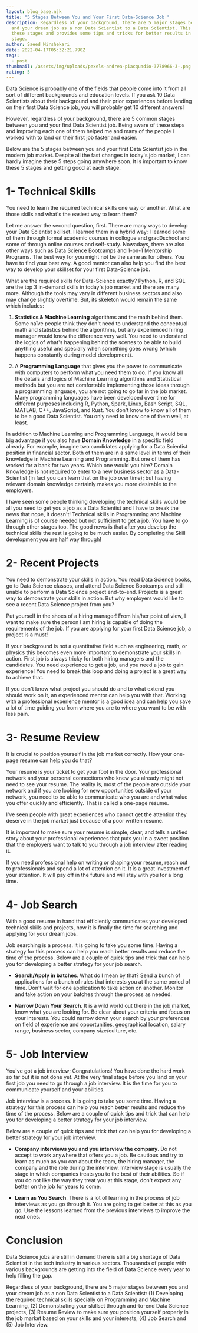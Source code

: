 ```yaml
---
layout: blog_base.njk
title: "5 Stages Between You and Your First Data-Science Job "
description: Regardless of your background, there are 5 major stages between you
  and your dream job as a non Data Scientist to a Data Scientist. This note list
  these stages and provides some tips and tricks for better results in each
  stage.
author: Saeed Mirshekari
date: 2022-04-17T05:32:21.790Z
tags:
  - post
thumbnail: /assets/img/uploads/pexels-andrea-piacquadio-3778966-3-.png
rating: 5
---
```

Data Science is probably one of the fields that people come into it from all sort of different backgrounds and education levels. If you ask 10 Data Scientists about their background and their prior experiences before landing on their first Data Science job, you will probably get 10 different answers!

However, regardless of your background, there are 5 common stages between you and your first Data Scientist job. Being aware of these steps and improving each one of them helped me and many of the people I worked with to land on their first job faster and easier.

Below are the 5 stages between you and your first Data Scientist job in the modern job market. Despite all the fast changes in today's job market, I can hardly imagine these 5 steps going anywhere soon. It is important to know these 5 stages and getting good at each stage.

# 1- Technical Skills
You need to learn the required technical skills one way or another. What are those skills and what's the easiest way to learn them?

Let me answer the second question, first. There are many ways to develop your Data Scientist skillset. I learned them in a hybrid way: I learned some of them through formal academic courses in collogue and grad0school and some of through online courses and self-study. Nowadays, there are also other ways such as Data Science Bootcamps and 1-on-1 Mentorship Programs. The best way for you might not be the same as for others. You have to find your best way. A good mentor can also help you find the best way to develop your skillset for your first Data-Science job.

What are the required skills for Data-Science exactly? Python, R, and SQL are the top 3 in-demand skills in today's job market and there are many more. Although the tools may vary in different business sectors and also may change slightly overtime. But, its skeleton would remain the same which includes: 

1) **Statistics & Machine Learning** algorithms and the math behind them. Some naïve people think they don't need to understand the conceptual math and statistics behind the algorithms, but any experienced hiring manager would know the difference very well. You need to understand the logics of what's happening behind the scenes to be able to build anything useful and specially when something goes wrong (which happens constantly during model development).

2) A **Programming Language** that gives you the power to communicate with computers to perform what you need them to do. If you know all the details and logics of Machine Learning algorithms and Statistical methods but you are not comfortable implementing those ideas through a programming language, you are not going to go far in the job market. Many programming languages have been developed over time for different purposes including R, Python, Spark, Linux, Bash Script, SQL, MATLAB, C++, JavaScript, and Rust. You don't know to know all of them to be a good Data Scientist. You only need to know one of them well, at least.

In addition to Machine Learning and Programming Language, it would be a big advantage if you also have **Domain Knowledge** in a specific field already. For example, imagine two candidates applying for a Data Scientist position in financial sector. Both of them are in a same level in terms of their knowledge in Machine Learning and Programming. But one of them has worked for a bank for two years. Which one would you hire? Domain Knowledge is not required to enter to a new business sector as a Data-Scientist (in fact you can learn that on the job over time); but having relevant domain knowledge certainly makes you more desirable to the employers.

I have seen some people thinking developing the technical skills would be all you need to get you a job as a Data Scientist and I have to break the news that nope, it doesn't! Technical skills in Programming and Machine Learning is of course needed but not sufficient to get a job. You have to go through other stages too. The good news is that after you develop the technical skills the rest is going to be much easier. By completing the Skill development you are half way through!

# 2- Recent Projects
You need to demonstrate your skills in action. You read Data Science books, go to Data Science classes, and attend Data Science Bootcamps and still unable to perform a Data Science project end-to-end. Projects is a great way to demonstrate your skills in action. But why employers would like to see a recent Data Science project from you?

Put yourself in the shoes of a hiring manager! From his/her point of view, I want to make sure the person I am hiring is capable of doing the requirements of the job. If you are applying for your first Data Science job, a project is a must!

If your background is not a quantitative field such as engineering, math, or physics this becomes even more important to demonstrate your skills in action. First job is always tricky for both hiring managers and the candidates. You need experience to get a job, and you need a job to gain experience! You need to break this loop and doing a project is a great way to achieve that.

If you don't know what project you should do and to what extend you should work on it, an experienced mentor can help you with that. Working with a professional experience mentor is a good idea and can help you save a lot of time guiding you from where you are to where you want to be with less pain.

# 3- Resume Review
It is crucial to position yourself in the job market correctly. How your one-page resume can help you do that?

Your resume is your ticket to get your foot in the door. Your professional network and your personal connections who knew you already might not need to see your resume. The reality is, most of the people are outside your network and if you are looking for new opportunities outside of your network, you need to be able to communicate who you are and what value you offer quickly and efficiently. That is called a one-page resume.

I've seen people with great experiences who cannot get the attention they deserve in the job market just because of a poor written resume. 

It is important to make sure your resume is simple, clear, and tells a unified story about your professional experiences that puts you in a sweet position that the employers want to talk to you through a job interview after reading it.

If you need professional help on writing or shaping your resume, reach out to professionals and spend a lot of attention on it. It is a great investment of your attention. It will pay off in the future and will stay with you for a long time.

# 4- Job Search
With a good resume in hand that efficiently communicates your developed technical skills and projects, now it is finally the time for searching and applying for your dream jobs.

Job searching is a process. It is going to take you some time. Having a strategy for this process can help you reach better results and reduce the time of the process. Below are a couple of quick tips and trick that can help you for developing a better strategy for your job search.

- **Search/Apply in batches**. What do I mean by that? Send a bunch of applications for a bunch of rules that interests you at the same period of time. Don't wait for one application to take action on another. Monitor and take action on your batches through the process as needed.

- **Narrow Down Your Search**. It is a wild world out there in the job market, know what you are looking for. Be clear about your criteria and focus on your interests. You could narrow down your search by your preferences on field of experience and opportunities, geographical location, salary range, business sector, company size/culture, etc.

# 5- Job Interview
You've got a job interview; Congratulations! You have done the hard work so far but it is not done yet. At the very final stage before you land on your first job you need to go through a job interview. It is the time for you to communicate yourself and your abilities.

Job interview is a process. It is going to take you some time. Having a strategy for this process can help you reach better results and reduce the time of the process. Below are a couple of quick tips and trick that can help you for developing a better strategy for your job interview.

Below are a couple of quick tips and trick that can help you for developing a better strategy for your job interview.

- **Company interviews you and you interview the company**. Do not accept to work anywhere that offers you a job. Be cautious and try to learn as much as you can about the team, the hiring manager, the company and the role during the interview. Interview stage is usually the stage in which companies treats you to the best of their abilities. So if you do not like the way they treat you at this stage, don't expect any better on the job for years to come.

- **Learn as You Search**. There is a lot of learning in the process of job interviews as you go through it. You are going to get better at this as you go. Use the lessons learned from the previous interviews to improve the next ones.


# Conclusion
Data Science jobs are still in demand there is still a big shortage of Data Scientist in the tech industry in various sectors. Thousands of people with various backgrounds are getting into the field of Data Science every year to help filling the gap.

Regardless of your background, there are 5 major stages between you and your dream job as a non Data Scientist to a Data Scientist: (1) Developing the required technical skills specially on Programming and Machine Learning, (2) Demonstrating your skillset through and-to-end Data Science projects, (3) Resume Review to make sure you position yourself properly in the job market based on your skills and your interests, (4) Job Search and (5) Job Interview.